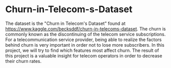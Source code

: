 # Churn-in-Telecom-s-Dataset
The dataset is the "Churn in Telecom's Dataset" found at https://www.kaggle.com/becksddf/churn-in-telecoms-dataset. The churn is commonly known as the discontinuing of the telecom service subscriptions. For a telecommunication service provider, being able to realize the factors behind churn is very important in order not to lose more subscribers. In this project, we will try to find which features most affect churn. The result of this project is a valuable insight for telecom operators in order to decrease their churn rates.
